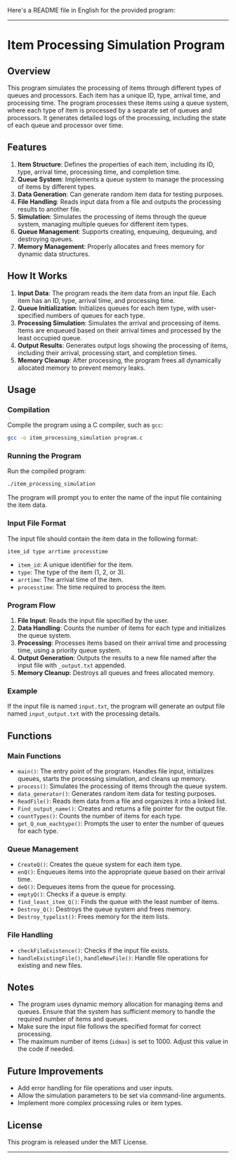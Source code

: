 Here's a README file in English for the provided program:

---

# Item Processing Simulation Program

## Overview

This program simulates the processing of items through different types of queues and processors. Each item has a unique ID, type, arrival time, and processing time. The program processes these items using a queue system, where each type of item is processed by a separate set of queues and processors. It generates detailed logs of the processing, including the state of each queue and processor over time.

## Features

1. **Item Structure**: Defines the properties of each item, including its ID, type, arrival time, processing time, and completion time.
2. **Queue System**: Implements a queue system to manage the processing of items by different types.
3. **Data Generation**: Can generate random item data for testing purposes.
4. **File Handling**: Reads input data from a file and outputs the processing results to another file.
5. **Simulation**: Simulates the processing of items through the queue system, managing multiple queues for different item types.
6. **Queue Management**: Supports creating, enqueuing, dequeuing, and destroying queues.
7. **Memory Management**: Properly allocates and frees memory for dynamic data structures.

## How It Works

1. **Input Data**: The program reads the item data from an input file. Each item has an ID, type, arrival time, and processing time.
2. **Queue Initialization**: Initializes queues for each item type, with user-specified numbers of queues for each type.
3. **Processing Simulation**: Simulates the arrival and processing of items. Items are enqueued based on their arrival times and processed by the least occupied queue.
4. **Output Results**: Generates output logs showing the processing of items, including their arrival, processing start, and completion times.
5. **Memory Cleanup**: After processing, the program frees all dynamically allocated memory to prevent memory leaks.

## Usage

### Compilation

Compile the program using a C compiler, such as `gcc`:

```bash
gcc -o item_processing_simulation program.c
```

### Running the Program

Run the compiled program:

```bash
./item_processing_simulation
```

The program will prompt you to enter the name of the input file containing the item data.

### Input File Format

The input file should contain the item data in the following format:

```
item_id type arrtime processtime
```

- `item_id`: A unique identifier for the item.
- `type`: The type of the item (1, 2, or 3).
- `arrtime`: The arrival time of the item.
- `processtime`: The time required to process the item.

### Program Flow

1. **File Input**: Reads the input file specified by the user.
2. **Data Handling**: Counts the number of items for each type and initializes the queue system.
3. **Processing**: Processes items based on their arrival time and processing time, using a priority queue system.
4. **Output Generation**: Outputs the results to a new file named after the input file with `_output.txt` appended.
5. **Memory Cleanup**: Destroys all queues and frees allocated memory.

### Example

If the input file is named `input.txt`, the program will generate an output file named `input_output.txt` with the processing details.

## Functions

### Main Functions

- `main()`: The entry point of the program. Handles file input, initializes queues, starts the processing simulation, and cleans up memory.
- `process()`: Simulates the processing of items through the queue system.
- `data_generator()`: Generates random item data for testing purposes.
- `ReadFile()`: Reads item data from a file and organizes it into a linked list.
- `Find_output_name()`: Creates and returns a file pointer for the output file.
- `countTypes()`: Counts the number of items for each type.
- `get_Q_num_eachtype()`: Prompts the user to enter the number of queues for each type.

### Queue Management

- `CreateQ()`: Creates the queue system for each item type.
- `enQ()`: Enqueues items into the appropriate queue based on their arrival time.
- `deQ()`: Dequeues items from the queue for processing.
- `emptyQ()`: Checks if a queue is empty.
- `find_least_item_Q()`: Finds the queue with the least number of items.
- `Destroy_Q()`: Destroys the queue system and frees memory.
- `Destroy_typelist()`: Frees memory for the item lists.

### File Handling

- `checkFileExistence()`: Checks if the input file exists.
- `handleExistingFile()`, `handleNewFile()`: Handle file operations for existing and new files.

## Notes

- The program uses dynamic memory allocation for managing items and queues. Ensure that the system has sufficient memory to handle the required number of items and queues.
- Make sure the input file follows the specified format for correct processing.
- The maximum number of items (`idmax`) is set to 1000. Adjust this value in the code if needed.

## Future Improvements

- Add error handling for file operations and user inputs.
- Allow the simulation parameters to be set via command-line arguments.
- Implement more complex processing rules or item types.

## License

This program is released under the MIT License.

---

